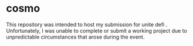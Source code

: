 # cosmo
This repository was intended to host my submission for  unite defi . Unfortunately, I was unable to complete or submit a working project due to unpredictable circumstances that arose during the event.


